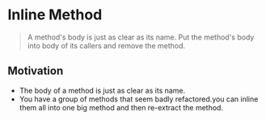 # Inline Method
> A method's body is just as clear as its name.
> Put the method's body into body of its callers and remove the method.


## Motivation

- The body of a method is just as clear as its name.
- You have a group of methods that seem badly refactored.you can inline them all into one big method and then re-extract the method. 